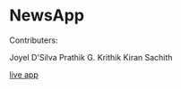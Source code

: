 # NewsApp

Contributers:

Joyel D'Silva
Prathik G.
Krithik Kiran
Sachith

[live app](https://newsapp0000.herokuapp.com/)
